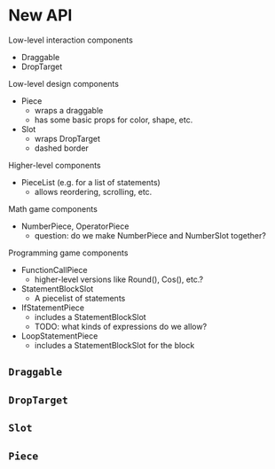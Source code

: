 # New API

Low-level interaction components

- Draggable
- DropTarget

Low-level design components

- Piece
  - wraps a draggable
  - has some basic props for color, shape, etc.
- Slot
  - wraps DropTarget
  - dashed border

Higher-level components

- PieceList (e.g. for a list of statements)
  - allows reordering, scrolling, etc.

Math game components

- NumberPiece, OperatorPiece
  - question: do we make NumberPiece and NumberSlot together?

Programming game components

- FunctionCallPiece
  - higher-level versions like Round(), Cos(), etc.?
- StatementBlockSlot
  - A piecelist of statements
- IfStatementPiece
  - includes a StatementBlockSlot
  - TODO: what kinds of expressions do we allow?
- LoopStatementPiece
  - includes a StatementBlockSlot for the block

## `Draggable`

## `DropTarget`

## `Slot`

## `Piece`

